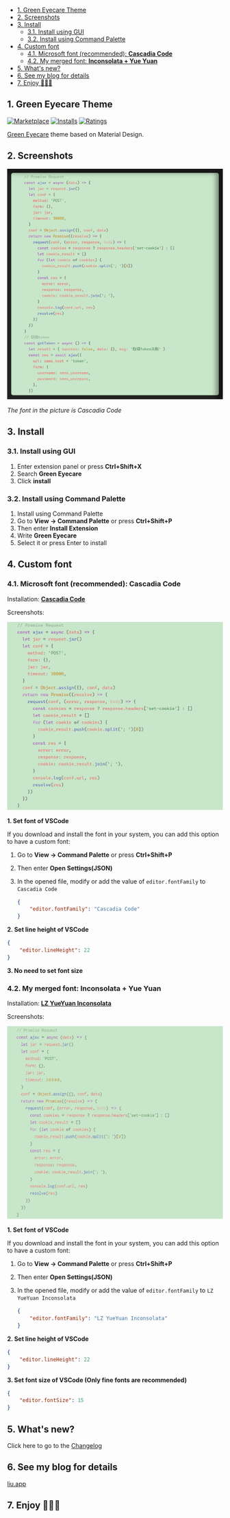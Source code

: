 
<!-- TOC -->

- [1. Green Eyecare Theme](#1-green-eyecare-theme)
- [2. Screenshots](#2-screenshots)
- [3. Install](#3-install)
  - [3.1. Install using GUI](#31-install-using-gui)
  - [3.2. Install using Command Palette](#32-install-using-command-palette)
- [4. Custom font](#4-custom-font)
  - [4.1. Microsoft font (recommended): **Cascadia Code**](#41-microsoft-font-recommended-cascadia-code)
  - [4.2. My merged font: **Inconsolata + Yue Yuan**](#42-my-merged-font-inconsolata--yue-yuan)
- [5. What's new?](#5-whats-new)
- [6. See my blog for details](#6-see-my-blog-for-details)
- [7. Enjoy 🎉🎉🎉](#7-enjoy-)

<!-- /TOC -->

## 1. Green Eyecare Theme
[![Marketplace](https://vsmarketplacebadge.apphb.com/version/yezige.vscode-theme-green-eyecare.svg)](https://marketplace.visualstudio.com/items/yezige.vscode-theme-green-eyecare)
[![Installs](https://vsmarketplacebadge.apphb.com/installs/yezige.vscode-theme-green-eyecare.svg)](https://marketplace.visualstudio.com/items/yezige.vscode-theme-green-eyecare)
[![Ratings](https://vsmarketplacebadge.apphb.com/rating-short/yezige.vscode-theme-green-eyecare.svg)](https://marketplace.visualstudio.com/items/yezige.vscode-theme-green-eyecare)

[Green Eyecare](https://github.com/yezige/vscode-theme-green-eyecare) theme based on Material Design.

## 2. Screenshots
![Screenshots](https://raw.githubusercontent.com/yezige/vscode-theme-green-eyecare/master/screenshots/preview.png)

_The font in the picture is Cascadia Code_

## 3. Install

### 3.1. Install using GUI
1. Enter extension panel or press **Ctrl+Shift+X**
2. Search **Green Eyecare**
3. Click **install**

### 3.2. Install using Command Palette
1. Install using Command Palette
2. Go to **View -> Command Palette** or press **Ctrl+Shift+P**
3. Then enter **Install Extension**
4. Write **Green Eyecare**
5. Select it or press Enter to install

## 4. Custom font

### 4.1. Microsoft font (recommended): **Cascadia Code**
Installation: [**Cascadia Code**](https://github.com/microsoft/cascadia-code)

Screenshots:

![Screenshots](https://raw.githubusercontent.com/yezige/vscode-theme-green-eyecare/master/screenshots/preview-cascadia-code.png)

**1. Set font of VSCode**

If you download and install the font in your system, you can add this option to have a custom font:

1. Go to **View -> Command Palette** or press **Ctrl+Shift+P**
2. Then enter **Open Settings(JSON)**
3. In the opened file, modify or add the value of `editor.fontFamily` to `Cascadia Code`

    ```json
    {
        "editor.fontFamily": "Cascadia Code"
    }
    ```

**2. Set line height of VSCode**

```json
{
    "editor.lineHeight": 22
}
```

**3. No need to set font size**

### 4.2. My merged font: **Inconsolata + Yue Yuan**

Installation: [**LZ YueYuan Inconsolata**](https://raw.githubusercontent.com/yezige/vscode-theme-green-eyecare/master/fonts/LZ-YueYuan-Inconsolata.otf)

Screenshots:

![Screenshots](https://raw.githubusercontent.com/yezige/vscode-theme-green-eyecare/master/screenshots/preview-LZ-YueYuan-Inconsolata.png)

**1. Set font of VSCode**
    
If you download and install the font in your system, you can add this option to have a custom font:

1. Go to **View -> Command Palette** or press **Ctrl+Shift+P**
2. Then enter **Open Settings(JSON)**
3. In the opened file, modify or add the value of `editor.fontFamily` to `LZ YueYuan Inconsolata`
    
    ```json
    {
        "editor.fontFamily": "LZ YueYuan Inconsolata"
    }
    ```

**2. Set line height of VSCode**

```json
{
    "editor.lineHeight": 22
}
```

**3. Set font size of VSCode (Only fine fonts are recommended)**

```json
{
    "editor.fontSize": 15
}
```

## 5. What's new?

Click here to go to the [Changelog](https://github.com/yezige/vscode-theme-green-eyecare/blob/master/CHANGELOG.md)

## 6. See my blog for details
[liu.app](https://www.liu.app/2018/08/29/VSCode/%E4%BF%AE%E6%94%B9VSCode%E7%9A%84%E4%B8%BB%E9%A2%98%E9%A2%9C%E8%89%B2%E4%B8%BA%E6%8A%A4%E7%9C%BC%E7%BB%BF/)


## 7. Enjoy 🎉🎉🎉
